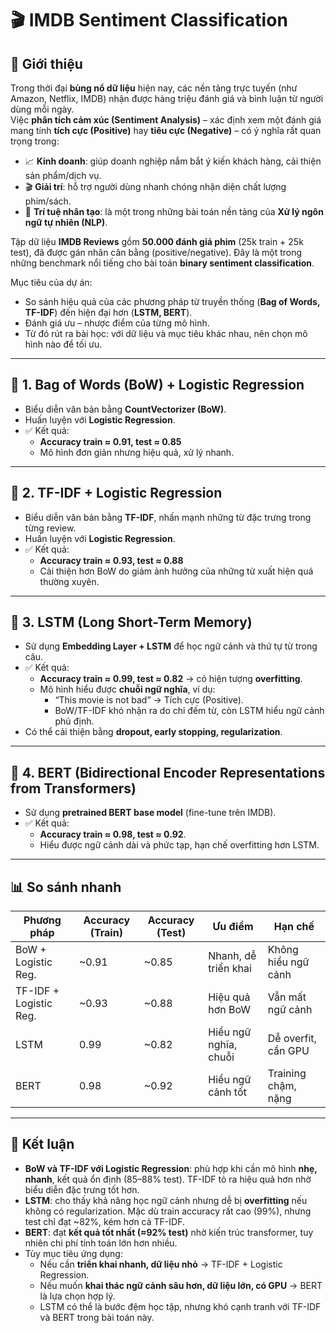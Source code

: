 # 🎬 IMDB Sentiment Classification

## 📌 Giới thiệu
Trong thời đại **bùng nổ dữ liệu** hiện nay, các nền tảng trực tuyến (như Amazon, Netflix, IMDB) nhận được hàng triệu đánh giá và bình luận từ người dùng mỗi ngày.  
Việc **phân tích cảm xúc (Sentiment Analysis)** – xác định xem một đánh giá mang tính **tích cực (Positive)** hay **tiêu cực (Negative)** – có ý nghĩa rất quan trọng trong:  

- 📈 **Kinh doanh**: giúp doanh nghiệp nắm bắt ý kiến khách hàng, cải thiện sản phẩm/dịch vụ.  
- 🎬 **Giải trí**: hỗ trợ người dùng nhanh chóng nhận diện chất lượng phim/sách.  
- 🤖 **Trí tuệ nhân tạo**: là một trong những bài toán nền tảng của **Xử lý ngôn ngữ tự nhiên (NLP)**.  

Tập dữ liệu **IMDB Reviews** gồm **50.000 đánh giá phim** (25k train + 25k test), đã được gán nhãn cân bằng (positive/negative). Đây là một trong những benchmark nổi tiếng cho bài toán **binary sentiment classification**.  

Mục tiêu của dự án:  
- So sánh hiệu quả của các phương pháp từ truyền thống (**Bag of Words, TF-IDF**) đến hiện đại hơn (**LSTM, BERT**).  
- Đánh giá ưu – nhược điểm của từng mô hình.  
- Từ đó rút ra bài học: với dữ liệu và mục tiêu khác nhau, nên chọn mô hình nào để tối ưu.  

---

## 🔹 1. Bag of Words (BoW) + Logistic Regression
- Biểu diễn văn bản bằng **CountVectorizer (BoW)**.  
- Huấn luyện với **Logistic Regression**.  
- ✅ Kết quả:  
  - **Accuracy train ≈ 0.91, test ≈ 0.85**  
  - Mô hình đơn giản nhưng hiệu quả, xử lý nhanh.  

---

## 🔹 2. TF-IDF + Logistic Regression
- Biểu diễn văn bản bằng **TF-IDF**, nhấn mạnh những từ đặc trưng trong từng review.  
- Huấn luyện với **Logistic Regression**.  
- ✅ Kết quả:  
  - **Accuracy train ≈ 0.93, test ≈ 0.88**  
  - Cải thiện hơn BoW do giảm ảnh hưởng của những từ xuất hiện quá thường xuyên.  

---

## 🔹 3. LSTM (Long Short-Term Memory)
- Sử dụng **Embedding Layer + LSTM** để học ngữ cảnh và thứ tự từ trong câu.  
- ✅ Kết quả:  
  - **Accuracy train ≈ 0.99, test ≈ 0.82** → có hiện tượng **overfitting**.  
  - Mô hình hiểu được **chuỗi ngữ nghĩa**, ví dụ:  
    - “This movie is not bad” → Tích cực (Positive).  
    - BoW/TF-IDF khó nhận ra do chỉ đếm từ, còn LSTM hiểu ngữ cảnh phủ định.  
- Có thể cải thiện bằng **dropout, early stopping, regularization**.  

---

## 🔹 4. BERT (Bidirectional Encoder Representations from Transformers)
- Sử dụng **pretrained BERT base model** (fine-tune trên IMDB).  
- ✅ Kết quả:  
  - **Accuracy train ≈ 0.98, test ≈ 0.92**.  
  - Hiểu được ngữ cảnh dài và phức tạp, hạn chế overfitting hơn LSTM.  

---

## 📊 So sánh nhanh
| Phương pháp              | Accuracy (Train) | Accuracy (Test) | Ưu điểm | Hạn chế |
|---------------------------|------------------|-----------------|---------|---------|
| BoW + Logistic Reg.      | ~0.91            | ~0.85           | Nhanh, dễ triển khai | Không hiểu ngữ cảnh |
| TF-IDF + Logistic Reg.   | ~0.93            | ~0.88           | Hiệu quả hơn BoW | Vẫn mất ngữ cảnh |
| LSTM                     | 0.99             | ~0.82           | Hiểu ngữ nghĩa, chuỗi | Dễ overfit, cần GPU |
| BERT                     | 0.98             | ~0.92           | Hiểu ngữ cảnh tốt | Training chậm, nặng |

---

## 📌 Kết luận
- **BoW và TF-IDF với Logistic Regression**: phù hợp khi cần mô hình **nhẹ, nhanh**, kết quả ổn định (85–88% test). TF-IDF tỏ ra hiệu quả hơn nhờ biểu diễn đặc trưng tốt hơn.  
- **LSTM**: cho thấy khả năng học ngữ cảnh nhưng dễ bị **overfitting** nếu không có regularization. Mặc dù train accuracy rất cao (99%), nhưng test chỉ đạt ~82%, kém hơn cả TF-IDF.  
- **BERT**: đạt **kết quả tốt nhất (≈92% test)** nhờ kiến trúc transformer, tuy nhiên chi phí tính toán lớn hơn nhiều.  
- Tùy mục tiêu ứng dụng:  
  - Nếu cần **triển khai nhanh, dữ liệu nhỏ** → TF-IDF + Logistic Regression.  
  - Nếu muốn **khai thác ngữ cảnh sâu hơn, dữ liệu lớn, có GPU** → BERT là lựa chọn hợp lý.  
  - LSTM có thể là bước đệm học tập, nhưng khó cạnh tranh với TF-IDF và BERT trong bài toán này.  

